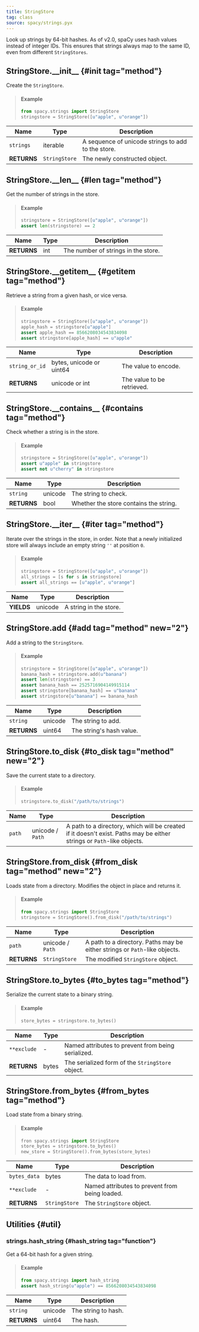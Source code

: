 ```yaml
---
title: StringStore
tag: class
source: spacy/strings.pyx
---
```


Look up strings by 64-bit hashes. As of v2.0, spaCy uses hash values instead of
integer IDs. This ensures that strings always map to the same ID, even from
different `StringStores`.

## StringStore.\_\_init\_\_ {#init tag="method"}

Create the `StringStore`.

> #### Example
>
> ```python
> from spacy.strings import StringStore
> stringstore = StringStore([u"apple", u"orange"])
> ```

| Name        | Type          | Description                                        |
| ----------- | ------------- | -------------------------------------------------- |
| `strings`   | iterable      | A sequence of unicode strings to add to the store. |
| **RETURNS** | `StringStore` | The newly constructed object.                      |

## StringStore.\_\_len\_\_ {#len tag="method"}

Get the number of strings in the store.

> #### Example
>
> ```python
> stringstore = StringStore([u"apple", u"orange"])
> assert len(stringstore) == 2
> ```

| Name        | Type | Description                         |
| ----------- | ---- | ----------------------------------- |
| **RETURNS** | int  | The number of strings in the store. |

## StringStore.\_\_getitem\_\_ {#getitem tag="method"}

Retrieve a string from a given hash, or vice versa.

> #### Example
>
> ```python
> stringstore = StringStore([u"apple", u"orange"])
> apple_hash = stringstore[u"apple"]
> assert apple_hash == 8566208034543834098
> assert stringstore[apple_hash] == u"apple"
> ```

| Name           | Type                     | Description                |
| -------------- | ------------------------ | -------------------------- |
| `string_or_id` | bytes, unicode or uint64 | The value to encode.       |
| **RETURNS**    | unicode or int           | The value to be retrieved. |

## StringStore.\_\_contains\_\_ {#contains tag="method"}

Check whether a string is in the store.

> #### Example
>
> ```python
> stringstore = StringStore([u"apple", u"orange"])
> assert u"apple" in stringstore
> assert not u"cherry" in stringstore
> ```

| Name        | Type    | Description                            |
| ----------- | ------- | -------------------------------------- |
| `string`    | unicode | The string to check.                   |
| **RETURNS** | bool    | Whether the store contains the string. |

## StringStore.\_\_iter\_\_ {#iter tag="method"}

Iterate over the strings in the store, in order. Note that a newly initialized
store will always include an empty string `''` at position `0`.

> #### Example
>
> ```python
> stringstore = StringStore([u"apple", u"orange"])
> all_strings = [s for s in stringstore]
> assert all_strings == [u"apple", u"orange"]
> ```

| Name       | Type    | Description            |
| ---------- | ------- | ---------------------- |
| **YIELDS** | unicode | A string in the store. |

## StringStore.add {#add tag="method" new="2"}

Add a string to the `StringStore`.

> #### Example
>
> ```python
> stringstore = StringStore([u"apple", u"orange"])
> banana_hash = stringstore.add(u"banana")
> assert len(stringstore) == 3
> assert banana_hash == 2525716904149915114
> assert stringstore[banana_hash] == u"banana"
> assert stringstore[u"banana"] == banana_hash
> ```

| Name        | Type    | Description              |
| ----------- | ------- | ------------------------ |
| `string`    | unicode | The string to add.       |
| **RETURNS** | uint64  | The string's hash value. |

## StringStore.to_disk {#to_disk tag="method" new="2"}

Save the current state to a directory.

> #### Example
>
> ```python
> stringstore.to_disk("/path/to/strings")
> ```

| Name   | Type             | Description                                                                                                           |
| ------ | ---------------- | --------------------------------------------------------------------------------------------------------------------- |
| `path` | unicode / `Path` | A path to a directory, which will be created if it doesn't exist. Paths may be either strings or `Path`-like objects. |

## StringStore.from_disk {#from_disk tag="method" new="2"}

Loads state from a directory. Modifies the object in place and returns it.

> #### Example
>
> ```python
> from spacy.strings import StringStore
> stringstore = StringStore().from_disk("/path/to/strings")
> ```

| Name        | Type             | Description                                                                |
| ----------- | ---------------- | -------------------------------------------------------------------------- |
| `path`      | unicode / `Path` | A path to a directory. Paths may be either strings or `Path`-like objects. |
| **RETURNS** | `StringStore`    | The modified `StringStore` object.                                         |

## StringStore.to_bytes {#to_bytes tag="method"}

Serialize the current state to a binary string.

> #### Example
>
> ```python
> store_bytes = stringstore.to_bytes()
> ```

| Name        | Type  | Description                                        |
| ----------- | ----- | -------------------------------------------------- |
| `**exclude` | -     | Named attributes to prevent from being serialized. |
| **RETURNS** | bytes | The serialized form of the `StringStore` object.   |

## StringStore.from_bytes {#from_bytes tag="method"}

Load state from a binary string.

> #### Example
>
> ```python
> fron spacy.strings import StringStore
> store_bytes = stringstore.to_bytes()
> new_store = StringStore().from_bytes(store_bytes)
> ```

| Name         | Type          | Description                                    |
| ------------ | ------------- | ---------------------------------------------- |
| `bytes_data` | bytes         | The data to load from.                         |
| `**exclude`  | -             | Named attributes to prevent from being loaded. |
| **RETURNS**  | `StringStore` | The `StringStore` object.                      |

## Utilities {#util}

### strings.hash_string {#hash_string tag="function"}

Get a 64-bit hash for a given string.

> #### Example
>
> ```python
> from spacy.strings import hash_string
> assert hash_string(u"apple") == 8566208034543834098
> ```

| Name        | Type    | Description         |
| ----------- | ------- | ------------------- |
| `string`    | unicode | The string to hash. |
| **RETURNS** | uint64  | The hash.           |
